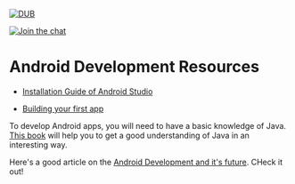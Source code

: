 [![DUB](https://img.shields.io/dub/l/vibe-d.svg?style=flat)](LICENSE)

[![Join the chat](https://img.shields.io/badge/gitter-join%20chat%20%E2%86%92-brightgreen.svg)](https://gitter.im/LNMIIT-Computer-Club/Lobby)

# Android Development Resources

* [Installation Guide of Android Studio](INSTALLATION.md)

* [Building your first app](https://developer.android.com/training/basics/firstapp/index.html)

To develop Android apps, you will need to have a basic knowledge of Java. [This book](files/head-first-java-2nd-edition.pdf?raw=true) will help you to get a good understanding of Java in an interesting way.

Here's a good article on the [Android Development and it's future](https://medium.com/@jatinkirankalpanajharaj/android-development-and-its-scope-in-india-36ef2bd12b3). CHeck it out!